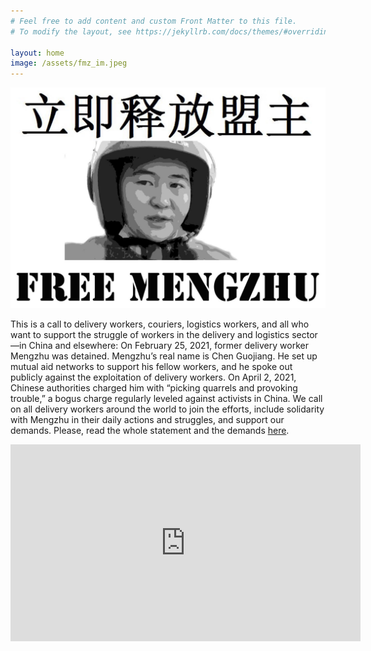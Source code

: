 ```yaml
---
# Feel free to add content and custom Front Matter to this file.
# To modify the layout, see https://jekyllrb.com/docs/themes/#overriding-theme-defaults

layout: home
image: /assets/fmz_im.jpeg
---
```

![My helpful screenshot](/assets/fmz_im.jpeg)

This is a call to delivery workers, couriers, logistics workers, and all who want to support the struggle of workers in the delivery and logistics sector—in China and elsewhere: On February 25, 2021, former delivery worker Mengzhu was detained. Mengzhu’s real name is Chen Guojiang. He set up mutual aid networks to support his fellow workers, and he spoke out publicly against the exploitation of delivery workers. On April 2, 2021, Chinese authorities charged him with “picking quarrels and provoking trouble,” a bogus charge regularly leveled against activists in China. We call on all delivery workers around the world to join the efforts, include solidarity with Mengzhu in their daily actions and struggles, and support our demands. Please, read the whole statement and the demands [here](/mengzhu/2021/05/01/supportmengzhu.html).

<iframe width="560" height="315" src="https://www.youtube-nocookie.com/embed/EJ23-mKIdus" title="YouTube video player" frameborder="0" allow="accelerometer; autoplay; clipboard-write; encrypted-media; gyroscope; picture-in-picture" allowfullscreen></iframe>
